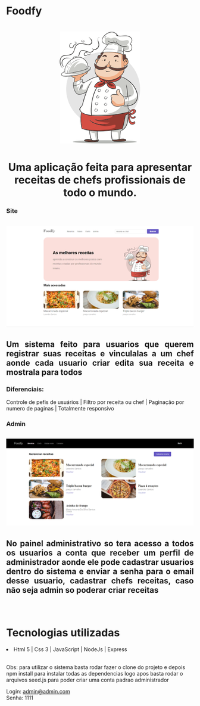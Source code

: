 # Foodfy

  
<h1 align ="center">
    <img src="public/assets/chef.png">
</h1>

<h1 align ="center">Uma aplicação feita para apresentar receitas de chefs profissionais de todo o mundo.</h1>

**<h3>Site</h3>**

<h2 align ="center"> 
<img src="public/assets/read-me/foodfy.png">
<h2>

<p align="justify">Um sistema feito para usuarios que querem registrar suas receitas e vinculalas a um chef aonde cada usuario criar edita sua receita e mostrala para todos </p>

### **Diferenciais**: <br>
Controle de pefis de usuários | Filtro por receita ou chef | Paginação por numero de paginas  | Totalmente responsivo
<br>


**<h3>Admin</h3>**

<h2 align ="center"> 
<img src="public/assets/read-me/admin.png">
<h2>

<p align="justify">No painel administrativo so tera acesso a todos os usuarios a conta que receber um perfil de administrador aonde ele pode cadastrar usuarios dentro do sistema e enviar a senha para o email desse usuario, cadastrar chefs receitas, caso não seja admin so poderar criar receitas  </p>

 
<br>
<h1>Tecnologias utilizadas</h1>

<li>Html 5 | Css 3 | JavaScript | NodeJs | Express 

<br>
<br>


Obs: para utilizar o sistema basta rodar fazer o clone do projeto e depois npm install para instalar todas as dependencias logo apos basta rodar o arquivos seed.js para poder criar uma conta padrao administrador

Login: admin@admin.com <br>
Senha: 1111
